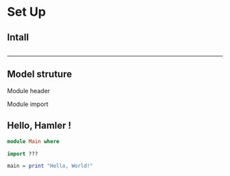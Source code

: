 # Set Up 

## Intall

```shell

```



---

## Model struture

Module header

Module import



## Hello, Hamler !

```Haskell
module Main where

import ???

main = print "Hello, World!"
```

